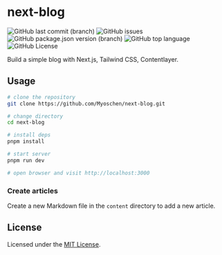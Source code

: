 # next-blog

<!-- should be repaced with your username, repo name, branch -->
![GitHub last commit (branch)](https://img.shields.io/github/last-commit/Myoschen/next-blog/main?style=flat-square&labelColor=%23222222&color=%23111111)
![GitHub issues](https://img.shields.io/github/issues/Myoschen/next-blog?style=flat-square&labelColor=%23222222&color=%23111111)
![GitHub package.json version (branch)](https://img.shields.io/github/package-json/v/Myoschen/next-blog/main?style=flat-square&label=version&labelColor=%23222222&color=%23111111)
![GitHub top language](https://img.shields.io/github/languages/top/Myoschen/next-blog?style=flat-square&labelColor=%23222222&color=%23111111)
![GitHub License](https://img.shields.io/github/license/Myoschen/next-blog?style=flat-square&labelColor=%23222222&color=%23111111)

<!-- project description -->
Build a simple blog with Next.js, Tailwind CSS, Contentlayer.

## Usage

```bash
# clone the repository
git clone https://github.com/Myoschen/next-blog.git

# change directory
cd next-blog

# install deps
pnpm install

# start server
pnpm run dev

# open browser and visit http://localhost:3000
```

### Create articles

Create a new Markdown file in the `content` directory to add a new article.

## License

Licensed under the [MIT License](./LICENSE).

